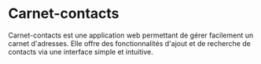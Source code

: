# Carnet-contacts
Carnet-contacts est une application web permettant de gérer facilement un carnet d'adresses. Elle offre des fonctionnalités d'ajout et de recherche de contacts via une interface simple et intuitive.
